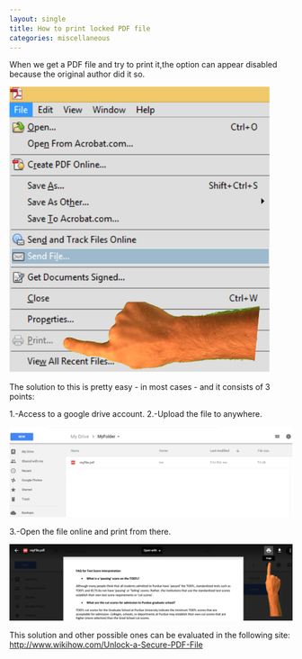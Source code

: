 ```yaml
---
layout: single
title: How to print locked PDF file
categories: miscellaneous
---
```


When we get a PDF file and try to print it,the option can appear disabled because the original author did it so. 

<a href="/images/lockedTutorialPDF3.png">
        <img src="/images/lockedTutorialPDF3.png" />
</a>

The solution to this is pretty easy - in most cases - and it  consists of 3 points:

1.-Access to a google drive account.
2.-Upload the file to anywhere.

<a href="/images/lockedPdfTutorial1.png">
        <img src="/images/lockedPdfTutorial1.png" />
</a>

3.-Open the file online and print from there.


<a href="/images/lockedPdfTutorial2.png">
        <img src="/images/lockedPDFTutorial2.png" />
</a>


This solution and other possible ones can be evaluated in the following site: <a href='http://www.wikihow.com/Unlock-a-Secure-PDF-File'>http://www.wikihow.com/Unlock-a-Secure-PDF-File<a>

